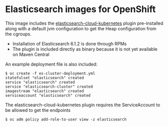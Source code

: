 # Elasticsearch images for OpenShift

This image includes the [elasticsearch-cloud-kubernetes](https://github.com/fabric8io/elasticsearch-cloud-kubernetes) plugin pre-installed along with
a default jvm configuration to get the Heap configuration from the cgroups.

* Installation of Elasticsearch 6.1.2 is done through RPMs
* The plugin is included directly as binary because it is not yet available on Maven Central

An example deployment file is also included:
```
$ oc create -f es-cluster-deployment.yml
statefulset "elasticsearch" created
service "elasticsearch" created
service "elasticsearch-cluster" created
imagestream "elasticsearch" created
serviceaccount "elasticsearch" created
```
The elasticsearch-cloud-kubernetes plugin requires the ServiceAccount to be allowed to get the endpoints
```
$ oc adm policy add-role-to-user view -z elasticsearch
```

